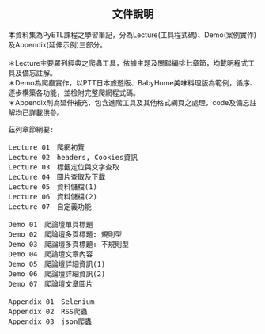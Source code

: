 
<h2 align="center">文件說明</h2>

<p>本資料集為PyETL課程之學習筆記，分為Lecture(工具程式碼)、Demo(案例實作)及Appendix(延伸示例)三部分。<br><br>
＊Lecture主要羅列經典之爬蟲工具，依據主題及關聯編排七章節，均載明程式工具及備忘註解。<br>
＊Demo為爬蟲實作，以PTT日本旅遊版、BabyHome美味料理版為範例，循序、逐步構築各功能，並檢附完整爬網程式碼。<br>
＊Appendix則為延伸補充，包含進階工具及其他格式網頁之處理，code及備忘註解均已詳載供參。</p>

<pre>
茲列章節綱要:

Lecture 01　爬網初覽
Lecture 02　headers, Cookies資訊
Lecture 03　標籤定位與文字查取
Lecture 04　圖片查取及下載
Lecture 05　資料儲檔(1)
Lecture 06　資料儲檔(2)
Lecture 07　自定義功能

Demo 01　爬論壇單頁標題
Demo 02　爬論壇多頁標題: 規則型
Demo 03　爬論壇多頁標題: 不規則型
Demo 04　爬論壇文章內容
Demo 05　爬論壇詳細資訊(1)
Demo 06　爬論壇詳細資訊(2)
Demo 07　爬論壇文章圖片

Appendix 01　Selenium
Appendix 02　RSS爬蟲
Appendix 03　json爬蟲
</pre>
